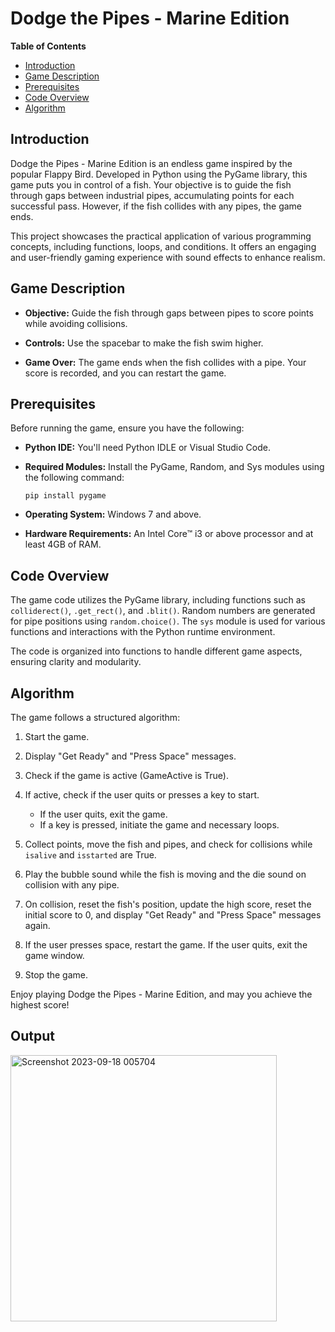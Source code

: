 # Dodge the Pipes - Marine Edition

**Table of Contents**
- [Introduction](#introduction)
- [Game Description](#game-description)
- [Prerequisites](#prerequisites)
- [Code Overview](#code-overview)
- [Algorithm](#algorithm)

## Introduction

Dodge the Pipes - Marine Edition is an endless game inspired by the popular Flappy Bird. Developed in Python using the PyGame library, this game puts you in control of a fish. Your objective is to guide the fish through gaps between industrial pipes, accumulating points for each successful pass. However, if the fish collides with any pipes, the game ends.

This project showcases the practical application of various programming concepts, including functions, loops, and conditions. It offers an engaging and user-friendly gaming experience with sound effects to enhance realism.

## Game Description

- **Objective:** Guide the fish through gaps between pipes to score points while avoiding collisions.

- **Controls:** Use the spacebar to make the fish swim higher.

- **Game Over:** The game ends when the fish collides with a pipe. Your score is recorded, and you can restart the game.

## Prerequisites

Before running the game, ensure you have the following:

- **Python IDE:** You'll need Python IDLE or Visual Studio Code.

- **Required Modules:** Install the PyGame, Random, and Sys modules using the following command:

  ```
  pip install pygame
  ```

- **Operating System:** Windows 7 and above.

- **Hardware Requirements:** An Intel Core™ i3 or above processor and at least 4GB of RAM.

## Code Overview

The game code utilizes the PyGame library, including functions such as `colliderect()`, `.get_rect()`, and `.blit()`. Random numbers are generated for pipe positions using `random.choice()`. The `sys` module is used for various functions and interactions with the Python runtime environment.

The code is organized into functions to handle different game aspects, ensuring clarity and modularity.

## Algorithm

The game follows a structured algorithm:

1. Start the game.

2. Display "Get Ready" and "Press Space" messages.

3. Check if the game is active (GameActive is True).

4. If active, check if the user quits or presses a key to start.

   - If the user quits, exit the game.
   - If a key is pressed, initiate the game and necessary loops.

5. Collect points, move the fish and pipes, and check for collisions while `isalive` and `isstarted` are True.

6. Play the bubble sound while the fish is moving and the die sound on collision with any pipe.

7. On collision, reset the fish's position, update the high score, reset the initial score to 0, and display "Get Ready" and "Press Space" messages again.

8. If the user presses space, restart the game. If the user quits, exit the game window.

9. Stop the game.

Enjoy playing Dodge the Pipes - Marine Edition, and may you achieve the highest score!

## Output
<img width="426" alt="Screenshot 2023-09-18 005704" src="https://github.com/pranavisingh8/DODGE_THE_PIPES___MARINE-EDITION/assets/138822333/a40fbc7b-06f4-491c-911e-0b4d61048b8e">
